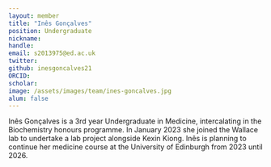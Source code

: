 ```yaml
---
layout: member
title: "Inês Gonçalves"
position: Undergraduate
nickname:
handle: 
email: s2013975@ed.ac.uk
twitter: 
github: inesgoncalves21
ORCID: 
scholar: 
image: /assets/images/team/ines-goncalves.jpg
alum: false
---
```


Inês Gonçalves is a 3rd year Undergraduate in Medicine, intercalating in the Biochemistry honours programme. In January 2023 she joined the Wallace lab to undertake a lab project alongside Kexin Kiong. 
Inês is planning to continue her medicine course at the University of Edinburgh from 2023 until 2026. 
